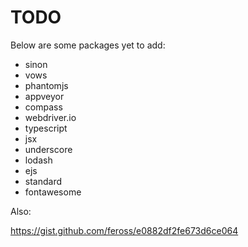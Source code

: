 # TODO

Below are some packages yet to add:

- sinon
- vows
- phantomjs
- appveyor
- compass
- webdriver.io
- typescript
- jsx
- underscore
- lodash
- ejs
- standard
- fontawesome

Also:

https://gist.github.com/feross/e0882df2fe673d6ce064
